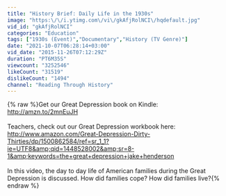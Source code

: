 ```yaml
---
title: "History Brief: Daily Life in the 1930s"
image: "https:\/\/i.ytimg.com\/vi\/gkAfjRolNCI\/hqdefault.jpg"
vid_id: "gkAfjRolNCI"
categories: "Education"
tags: ["1930s (Event)","Documentary","History (TV Genre)"]
date: "2021-10-07T06:28:14+03:00"
vid_date: "2015-11-26T07:12:29Z"
duration: "PT6M35S"
viewcount: "3252546"
likeCount: "31519"
dislikeCount: "1494"
channel: "Reading Through History"
---
```

{% raw %}Get our Great Depression book on Kindle: <a rel="nofollow" target="blank" href="http://amzn.to/2mnEuJH">http://amzn.to/2mnEuJH</a><br /><br />Teachers, check out our Great Depression workbook here: <a rel="nofollow" target="blank" href="http://www.amazon.com/Great-Depression-Dirty-Thirties/dp/1500862584/ref=sr_1_1?ie=UTF8&amp;qid=1448528002&amp;sr=8-1&amp;keywords=the+great+depression+jake+henderson">http://www.amazon.com/Great-Depression-Dirty-Thirties/dp/1500862584/ref=sr_1_1?ie=UTF8&amp;qid=1448528002&amp;sr=8-1&amp;keywords=the+great+depression+jake+henderson</a><br /><br />In this video, the day to day life of American families during the Great Depression is discussed.  How did families cope?  How did families live?{% endraw %}
